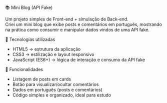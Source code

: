 📚 Mini Blog (API Fake)

Um projeto simples de Front-end + simulação de Back-end.  
Criei um mini blog que exibe posts e comentários em português, mostrando na prática como consumir e manipular dados vindos de uma API fake.  


🚀 Tecnologias utilizadas
- HTML5 → estrutura da aplicação  
- CSS3 → estilização e layout responsivo  
- JavaScript (ES6+) → lógica de interação e consumo da API fake  


🎯 Funcionalidades
- Listagem de posts em cards  
- Botão para visualizar/ocultar comentários  
- Dados em português (posts e comentários)  
- Código simples e organizado, ideal para estudo  


